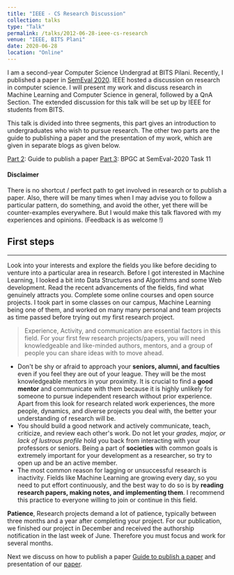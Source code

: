 ```yaml
---
title: "IEEE - CS Research Discussion"
collection: talks
type: "Talk"
permalink: /talks/2012-06-28-ieee-cs-research
venue: "IEEE, BITS Plani"
date: 2020-06-28
location: "Online"
---
```


I am a second-year Computer Science Undergrad at BITS Pilani. Recently, I published a paper in [SemEval 2020](http://alt.qcri.org/semeval2020/). IEEE hosted a discussion on research in computer science. I will present my work and discuss research in Machine Learning and Computer Science in general, followed by a QnA Section. The extended discussion for this talk will be set up by IEEE for students from BITS.

This talk is divided into three segments, this part gives an introduction to undergraduates who wish to pursue research. The other two parts are the guide to publishing a paper and the presentation of my work, which are given in separate blogs as given below.

[Part 2](): Guide to publish a paper
[Part 3](https://arxiv.org/abs/2006.00593): BPGC at SemEval-2020 Task 11

#### Disclaimer
There is no shortcut / perfect path to get involved in research or to publish a paper. Also, there will be many times when I may advise you to follow a particular pattern, do something, and avoid the other, yet there will be counter-examples everywhere. But I would make this talk flavored with my experiences and opinions. (Feedback is as welcome !)

## First steps
---
Look into your interests and explore the fields you like before deciding to venture into a particular area in research. Before I got interested in Machine Learning, I looked a bit into Data Structures and Algorithms and some Web development. Read the recent advancements of the fields, find what genuinely attracts you. Complete some online courses and open source projects. I took part in some classes on our campus, Machine Learning being one of them, and worked on many many personal and team projects as time passed before trying out my first research project.

>Experience, Activity, and communication are essential factors in this field. For your first few research projects/papers, you will need knowledgeable and like-minded authors, mentors, and a group of people you can share ideas with to move ahead.


* Don't be shy or afraid to approach your **seniors, alumni, and faculties** even if you feel they are out of your league. They will be the most knowledgeable mentors in your proximity. It is crucial to find a **good mentor** and communicate with them because it is highly unlikely for someone to pursue independent research without prior experience. Apart from this look for research related work experiences, the more people, dynamics, and diverse projects you deal with, the better your understanding of research will be.
* You should build a good network and actively communicate, teach, criticize, and review each other's work. Do not let your *grades, major, or lack of lustrous profile* hold you back from interacting with your professors or seniors. Being a part of **societies** with common goals is extremely important for your development as a researcher, so try to open up and be an active member.
* The most common reason for lagging or unsuccessful research is inactivity. Fields like Machine Learning are growing every day, so you need to put effort continuously, and the best way to do so is by **reading research papers, making notes, and implementing them**. I recommend this practice to everyone willing to join or continue in this field.

**Patience**, Research projects demand a lot of patience, typically between three months and a year after completing your project. For our publication, we finished our project in December and received the authorship notification in the last week of June. Therefore you must focus and work for several months.

Next we discuss on how to publish a paper [Guide to publish a paper]() and presentation of our [paper](https://arxiv.org/abs/2006.00593).